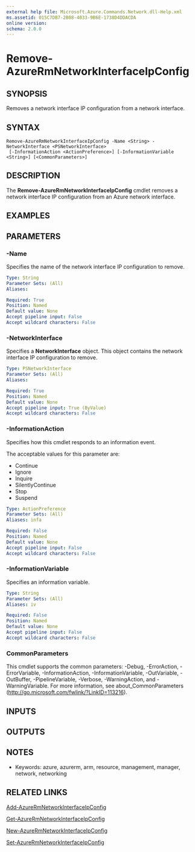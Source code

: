 ```yaml
---
external help file: Microsoft.Azure.Commands.Network.dll-Help.xml
ms.assetid: 015C7DB7-2B08-4033-9B6E-1738D4DDACDA
online version: 
schema: 2.0.0
---
```


# Remove-AzureRmNetworkInterfaceIpConfig

## SYNOPSIS
Removes a network interface IP configuration from a network interface.

## SYNTAX

```
Remove-AzureRmNetworkInterfaceIpConfig -Name <String> -NetworkInterface <PSNetworkInterface>
 [-InformationAction <ActionPreference>] [-InformationVariable <String>] [<CommonParameters>]
```

## DESCRIPTION
The **Remove-AzureRmNetworkInterfaceIpConfig** cmdlet removes a network interface IP configuration from an Azure network interface.

## EXAMPLES

## PARAMETERS

### -Name
Specifies the name of the network interface IP configuration to remove.

```yaml
Type: String
Parameter Sets: (All)
Aliases: 

Required: True
Position: Named
Default value: None
Accept pipeline input: False
Accept wildcard characters: False
```

### -NetworkInterface
Specifies a **NetworkInterface** object.
This object contains the network interface IP configuration to remove.

```yaml
Type: PSNetworkInterface
Parameter Sets: (All)
Aliases: 

Required: True
Position: Named
Default value: None
Accept pipeline input: True (ByValue)
Accept wildcard characters: False
```

### -InformationAction
Specifies how this cmdlet responds to an information event.

The acceptable values for this parameter are:

- Continue
- Ignore
- Inquire
- SilentlyContinue
- Stop
- Suspend

```yaml
Type: ActionPreference
Parameter Sets: (All)
Aliases: infa

Required: False
Position: Named
Default value: None
Accept pipeline input: False
Accept wildcard characters: False
```

### -InformationVariable
Specifies an information variable.

```yaml
Type: String
Parameter Sets: (All)
Aliases: iv

Required: False
Position: Named
Default value: None
Accept pipeline input: False
Accept wildcard characters: False
```

### CommonParameters
This cmdlet supports the common parameters: -Debug, -ErrorAction, -ErrorVariable, -InformationAction, -InformationVariable, -OutVariable, -OutBuffer, -PipelineVariable, -Verbose, -WarningAction, and -WarningVariable. For more information, see about_CommonParameters (http://go.microsoft.com/fwlink/?LinkID=113216).

## INPUTS

## OUTPUTS

## NOTES
* Keywords: azure, azurerm, arm, resource, management, manager, network, networking

## RELATED LINKS

[Add-AzureRmNetworkInterfaceIpConfig](./Add-AzureRmNetworkInterfaceIpConfig.md)

[Get-AzureRmNetworkInterfaceIpConfig](./Get-AzureRmNetworkInterfaceIpConfig.md)

[New-AzureRmNetworkInterfaceIpConfig](./New-AzureRmNetworkInterfaceIpConfig.md)

[Set-AzureRmNetworkInterfaceIpConfig](./Set-AzureRmNetworkInterfaceIpConfig.md)
